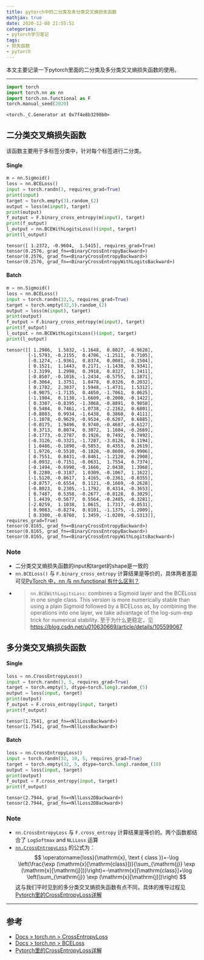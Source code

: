 ```yaml
---
title: pytorch中的二分类及多分类交叉熵损失函数
mathjax: true
date: 2020-12-08 21:55:51
categories:
- pytorch学习笔记
tags:
- 损失函数
- pytorch
---
```


本文主要记录一下pytorch里面的二分类及多分类交叉熵损失函数的使用。

<!--more-->
___


```python
import torch
import torch.nn as nn
import torch.nn.functional as F
torch.manual_seed(2020)
```




    <torch._C.Generator at 0x7f4e8b3298b0>



## 二分类交叉熵损失函数

该函数主要用于多标签分类中，针对每个标签进行二分类。

#### Single


```python
m = nn.Sigmoid()
loss = nn.BCELoss()
input = torch.randn(3, requires_grad=True)
print(input)
target = torch.empty(3).random_(2)
output = loss(m(input), target)
print(output)
f_output = F.binary_cross_entropy(m(input), target)
print(f_output)
l_output = nn.BCEWithLogitsLoss()(input, target)
print(l_output)
```

    tensor([ 1.2372, -0.9604,  1.5415], requires_grad=True)
    tensor(0.2576, grad_fn=<BinaryCrossEntropyBackward>)
    tensor(0.2576, grad_fn=<BinaryCrossEntropyBackward>)
    tensor(0.2576, grad_fn=<BinaryCrossEntropyWithLogitsBackward>)


#### Batch


```python
m = nn.Sigmoid()
loss = nn.BCELoss()
input = torch.randn(32,5, requires_grad=True)
target = torch.empty(32,5).random_(2)
output = loss(m(input), target)
print(output)
f_output = F.binary_cross_entropy(m(input), target)
print(f_output)
l_output = nn.BCEWithLogitsLoss()(input, target)
print(l_output)
```

    tensor([[ 1.2986,  1.5832, -1.1648,  0.8027, -0.9628],
            [-1.5793, -0.2155,  0.4706, -1.2511,  0.7105],
            [-0.1274, -1.9361,  0.8374,  0.0081, -0.1504],
            [ 0.1521,  1.1443,  0.2171, -1.1438,  0.9341],
            [-3.3199,  1.2998,  0.3918,  0.8327,  1.2411],
            [-0.8507, -0.1016, -1.2434, -0.5755,  0.1871],
            [-0.3064,  1.3751,  1.8478,  0.0326,  0.2032],
            [ 0.1782,  2.3037,  1.5948, -1.4731,  1.5312],
            [-0.9075, -1.7135,  0.4650, -1.7061,  0.0625],
            [-1.1904,  0.1130, -1.6609, -0.2000, -0.1422],
            [ 0.3307, -0.8395, -1.3068, -0.8891,  0.9858],
            [ 0.5484,  0.7461, -1.0738, -2.2162,  0.6801],
            [-0.8803,  0.9934, -1.6438,  0.3860,  0.4111],
            [-1.1078, -0.9629, -0.9534, -0.6207,  0.6885],
            [-0.0175,  1.9496,  0.9740, -0.4687, -0.6127],
            [ 0.3713,  0.8074,  0.3072,  1.1604, -0.2669],
            [-0.1773, -0.2787,  0.1926,  0.7492,  0.7492],
            [-0.3126, -0.3321, -1.7287, -3.0126,  0.1194],
            [ 1.0486, -0.1890, -0.5853,  0.4353,  0.2619],
            [ 1.9726, -0.5510, -0.1826, -0.8600, -0.9906],
            [ 0.7551,  0.8431, -0.8461, -1.2120,  0.2908],
            [-0.0932, -0.7151, -0.0631,  1.7554,  0.7374],
            [-0.1494, -0.6990, -0.1666,  2.0430,  1.3968],
            [ 0.2280, -0.3187,  1.0309, -0.1067,  1.1622],
            [-1.5120, -0.8617,  1.4165, -0.2361, -0.0355],
            [-0.8757, -0.6554,  0.1121, -0.1669, -0.2628],
            [-0.8023,  0.2305, -1.1792,  0.4314, -0.3653],
            [ 0.7487,  0.5358, -0.2677, -0.8128,  0.3029],
            [ 1.4439, -0.5677,  0.5564, -0.2485, -0.3281],
            [-2.0259,  1.1038,  1.0615,  1.7317, -0.0531],
            [ 0.9083, -0.8274,  0.8101, -1.1375, -1.2009],
            [ 0.3300, -0.8760,  1.3459, -1.0209, -0.5313]], requires_grad=True)
    tensor(0.8165, grad_fn=<BinaryCrossEntropyBackward>)
    tensor(0.8165, grad_fn=<BinaryCrossEntropyBackward>)
    tensor(0.8165, grad_fn=<BinaryCrossEntropyWithLogitsBackward>)


### Note

- 二分类交叉熵损失函数的input和target的shape是一致的
- `nn.BCELoss()` 与 `F.binary_cross_entropy` 计算结果是等价的，具体两者差距可见[PyTorch 中，nn 与 nn.functional 有什么区别？](https://www.zhihu.com/question/66782101)
- > `nn.BCEWithLogitsLoss`: combines a Sigmoid layer and the BCELoss in one single class. This version is more numerically stable than using a plain Sigmoid followed by a BCELoss as, by combining the operations into one layer, we take advantage of the log-sum-exp trick for numerical stability. 至于为什么更稳定，见 https://blog.csdn.net/u010630669/article/details/105599067

## 多分类交叉熵损失函数
#### Single


```python
loss = nn.CrossEntropyLoss()
input = torch.randn(3, 5, requires_grad=True)
target = torch.empty(3, dtype=torch.long).random_(5)
output = loss(input, target)
print(output)
f_output = F.cross_entropy(input, target)
print(f_output)
```

    tensor(1.7541, grad_fn=<NllLossBackward>)
    tensor(1.7541, grad_fn=<NllLossBackward>)


#### Batch


```python
loss = nn.CrossEntropyLoss()
input = torch.randn(32, 10, 5, requires_grad=True)
target = torch.empty(32, 5, dtype=torch.long).random_(10)
output = loss(input, target)
print(output)
f_output = F.cross_entropy(input, target)
print(f_output)
```

    tensor(2.7944, grad_fn=<NllLoss2DBackward>)
    tensor(2.7944, grad_fn=<NllLoss2DBackward>)




### Note

- `nn.CrossEntropyLoss` 与 `F.cross_entropy` 计算结果是等价的。两个函数都结合了 `LogSoftmax` and `NLLLoss` 运算
- [`nn.CrossEntropyLoss`](https://pytorch.org/docs/stable/generated/torch.nn.CrossEntropyLoss.html?highlight=crossentropyloss#torch.nn.CrossEntropyLoss) 的公式为：
  $$
  \operatorname{loss}(\mathrm{x}, \text { class })=-\log \left(\frac{\exp (\mathrm{x}[\mathrm{class}])}{\sum_{\mathrm{j}} \exp (\mathrm{x}[\mathrm{j}])}\right)=-\mathrm{x}[\mathrm{class}]+\log \left(\sum_{\mathrm{j}} \exp (\mathrm{x}[\mathrm{j}])\right)
  $$
  这与我们平时见到的多分类交叉熵损失函数有点不同，具体的推导过程见[Pytorch里的CrossEntropyLoss详解](https://www.cnblogs.com/marsggbo/p/10401215.html)



___
## 参考

- [Docs > torch.nn > CrossEntropyLoss](https://pytorch.org/docs/stable/generated/torch.nn.CrossEntropyLoss.html?highlight=crossentropyloss#torch.nn.CrossEntropyLoss)
- [Docs > torch.nn > BCELoss](https://pytorch.org/docs/stable/generated/torch.nn.BCELoss.html?highlight=bceloss#torch.nn.BCELoss)
- [Pytorch里的CrossEntropyLoss详解](https://www.cnblogs.com/marsggbo/p/10401215.html)


